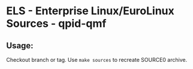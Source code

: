 # ELS - Enterprise Linux/EuroLinux Sources - qpid-qmf
 
## Usage:
  Checkout branch or tag. Use `make sources` to recreate  SOURCE0 archive.
